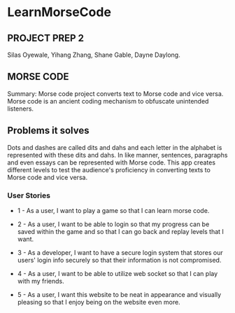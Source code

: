 # LearnMorseCode

## PROJECT PREP 2

Silas Oyewale, Yihang Zhang, Shane Gable, Dayne Daylong.

## MORSE CODE

Summary: Morse code project converts text to Morse code and vice versa.
Morse code is an ancient coding mechanism to obfuscate unintended listeners. 

## Problems it solves 

Dots and dashes are called dits and dahs and each letter in the alphabet is
represented with these dits and dahs. In like manner, sentences, paragraphs and even essays can be represented with Morse code. 
This app creates different levels to test the audience's proficiency in converting texts to Morse code and vice versa. 

### User Stories

* 1 - As a user, I want to play a game so that I can learn morse code.

* 2 - As a user, I want to be able to login so that my progress can be saved within the game and so that I can go back and replay levels that I want.

* 3 - As a developer, I want to have a secure login system that stores our users' login info securely so that their information is not compromised.

* 4 - As a user, I want to be able to utilize web socket so that I can play with my friends.

* 5 - As a user, I want this website to be neat in appearance and visually pleasing so that I enjoy being on the website even more.
